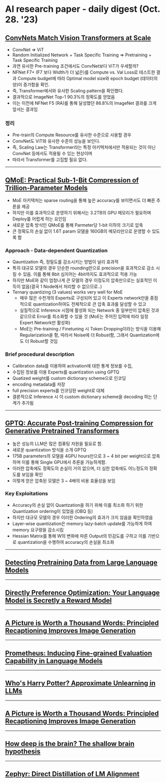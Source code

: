 # AI research paper - daily digest (Oct. 28. '23)

## [ConvNets Match Vision Transformers at Scale](https://arxiv.org/pdf/2310.16764.pdf)
- ConvNet => ViT
- Random Initialized Network + Task Specific Training => Pretraining + Task Specific Training
- 과연 유사한 Pre-training 조건에서도 ConvNet보다 ViT가 우세할까?
- NFNet F7+ (F7 보다 Width가 더 넓은)를 Compute vs. Val Loss로 테스트한 결과 Compute budget에 따라 Optimal model size와 epoch budget (데이터의 양)이 증가함을 확인.
- 즉, Transformer에서와 유사한 Scaling pattern을 확인했다.
- 결과적으로 ImageNet Top-1 90.3%의 정확도를 얻었음
- 이는 이전에 NFNet F5 (RA)를 통해 달성했던 86.8%의 ImageNet 결과를 크게 앞서는 결과임
### 정리
  - Pre-train의 Compute Resource를 유사한 수준으로 사용할 경우
  - ConvNet도 ViT와 유사한 수준의 성능을 보인다.
  - 즉, Scaling Law는 Transformer라는 특정 아키텍처에서만 적용되는 것이 아닌 ConvNet 등에서도 적용될 수 있는 현상이며
  - 따라서 Transformer를 고집할 필요 없다.

---

## [QMoE: Practical Sub-1-Bit Compression of Trillion-Parameter Models](https://huggingface.co/papers/2310.16795)
- MoE 아키텍처는 sparse routing을 통해 높은 accuracy를 보이면서도 더 빠른 추론을 제공
- 하지만 이를 효과적으로 운영하기 위해서는 3.2TB의 GPU 메모리가 필요하며 Deploy를 어렵게 하는 요인임
- 새로운 압축 방식인 QMoE를 통해 Parmeter당 1-bit 이하의 크기로 압축
- 큰 정확도의 손실 없이 1.6T param 모델을 160GB의 메모리만으로 운영할 수 있도록 함
### Approach - Data-dependent Quantization
- Qauntization 즉, 정밀도를 감소시키는 방법이 널리 효과적
- 특히 대규모 모델의 경우 단순한 rounding만으로 precision을 효과적으로 감소 시킬 수 있음. 이를 통해 8bit 심지어는 4bit까지도 효과적으로 적용 가능
- 하지만 MoE와 같이 엄청나게 큰 모델의 경우 이정도의 압축만으로는 실효적인 이득이 없음(결국 1 Node에서 처리할 수 없으므로..)
- Ternary quantizing (3 values) works very well for MoE
  - 매우 많은 수천개의 Experts로 구성되어 있고 이 Experts network만을 중점적으로 quantization하여도 전체적으로 큰 압축 효과를 달성할 수 있고
  - 실질적으로 Inference 시점에 활성화 되는 Network 중 일부만이 압축된 것과 같으므로 Error를 최소화할 수 있을 것 (MoE는 주어진 입력에 따라 일정 Expert Network만 활성화)
  - MoE는 Pre-training / Finetuning 시 Token Dropping이라는 방식을 이용해 Regularization을 함, 따라서 Noise에 더 Robust함, 그래서 Quantization에도 더 Robust할 것임
### Brief procedural description 
  - Calibration data를 이용하여 activation에 대한 통계 정보를 수집, 
  - 수집된 정보를 이용 Experts를 quantization using GPTQ
  - Quatized weight를 custom dictionary scheme으로 인코딩
  - encoding metadata를 저장
  - full precision experts를 인코딩된 weight로 대체
  - 결론적으로 Inference 시 이 custom dictionary scheme을 decoding 하는 단계가 추가됨

---

## [GPTQ: Accurate Post-training Compression for Generative Pretrained Transformers](https://github.com/IST-DASLab/gptq)

- 높은 성능의 LLM은 많은 컴퓨팅 자원을 필요로 함.
- 새로운 quantization 방식을 소개 GPTQ
- 175B parameters의 모델을 4GPU hours만으로 3 ~ 4 bit per weight으로 압축하며 이를 통해 Single GPU에서 추론을 가능하게함.
- 이러한 압축에도 정확도의 손실이 거의 없으며, 더 심한 압축에도 어느정도의 정확도를 보임을 확인
- 이렇게 얻은 압축된 모델은 3 ~ 4배의 비용 효율성을 보임

### Key Exploitations

- Accuracy의 손실 없이 Quantzation을 하기 위해 이를 최소화 하기 위한 Quantization ordering이 있었음 (OBQ 등)
- 하지만 대규모 모델의 경우 이러한 Ordering의 효과가 크지 않음을 확인하였음
- Layer-wise quantization은 memory lazy-batch update를 가능하게 하여 memory 요구량을 감소시킴
- Hessian Matrix를 통해 W의 변화에 따른 Output의 민감도를 구하고 이를 기반으로 quantization을 수행하여 accuracy의 손실을 최소화
---

## [Detecting Pretraining Data from Large Language Models](https://swj0419.github.io/detect-pretrain.github.io/)

---

## [Directly Preference Optimization: Your Language Model is Secretly a Reward Model](https://arxiv.org/abs/2305.18290)

---

## [A Picture is Worth a Thousand Words: Principled Recaptioning Improves Image Generation](https://huggingface.co/papers/2310.16656)

---

## [Prometheus: Inducing Fine-grained Evaluation Capability in Language Models](https://huggingface.co/papers/2310.08491)

---
## [Who's Harry Potter? Approximate Unlearning in LLMs](https://arxiv.org/abs/2310.02238)

---

## [A Picture is Worth a Thousand Words: Principled Recaptioning Improves Image Generation](https://huggingface.co/papers/2310.16656)

---

## [How deep is the brain? The shallow brain hypothesis](https://www.nature.com/articles/s41583-023-00756-z)

---

## [Zephyr: Direct Distillation of LM Alignment](https://huggingface.co/papers/2310.16944)